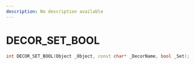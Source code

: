 ```yaml
---
description: No description available 
---
```


# DECOR_SET_BOOL

```cpp
int DECOR_SET_BOOL(Object _Object, const char* _DecorName, bool _Set);
```
